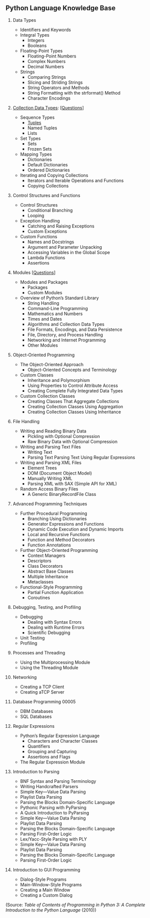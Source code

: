 ## Python Language Knowledge Base


1. Data Types
    * Identifiers and Keywords
    * Integral Types
        * Integers
        * Booleans
    * Floating-Point Types
        * Floating-Point Numbers  
        * Complex Numbers  
        * Decimal Numbers 
   * Strings
       * Comparing Strings
       * Slicing and Striding Strings  
       * String Operators and Methods 
       * String Formatting with the strformat() Method 
       * Character Encodings 

2. [Collection Data Types](https://github.com/jonfernq/Learning/blob/main/Python/KnowledgeBase/CollectionDataTypes.md): [[Questions](https://github.com/jonfernq/Learning/blob/main/Python/KnowledgeBase/CollectionTypeQuestions.md)]
    * Sequence Types
        * [Tuples](https://github.com/jonfernq/Learning/blob/main/Python/KnowledgeBase/Tuple.md)
        * Named Tuples
        * Lists
    * Set Types
        * Sets 
        * Frozen Sets 		
    * Mapping Types 
        * Dictionaries
        * Default Dictionaries 
        * Ordered Dictionaries 
    * Iterating and Copying Collections
        * Iterators and Iterable Operations and Functions 
        * Copying Collections 


3. Control Structures and Functions 
    * Control Structures
        * Conditional Branching 
        * Looping
    * Exception Handling 
        * Catching and Raising Exceptions 
        * Custom Exceptions
    * Custom Functions
        * Names and Docstrings 
        * Argument and Parameter Unpacking 
        * Accessing Variables in the Global Scope
        * Lambda Functions 
        * Assertions

4. Modules  [[Questions](https://github.com/jonfernq/Learning/blob/main/Python/KnowledgeBase/ModulesPackagesQuestions.md)]
    * Modules and Packages 
        * Packages
        * Custom Modules
    * Overview of Python’s Standard Library  
        * String Handling
        * Command-Line Programming
        * Mathematics and Numbers
        * Times and Dates
        * Algorithms and Collection Data Types 
        * File Formats, Encodings, and Data Persistence  
        * File, Directory, and Process Handling 
        * Networking and Internet Programming 
        * Other Modules

5. Object-Oriented Programming 
    * The Object-Oriented Approach
        * Object-Oriented Concepts and Terminology 
    * Custom Classes
        * Inheritance and Polymorphism 
        * Using Properties to Control Attribute Access
        * Creating Complete Fully Integrated Data Types
    * Custom Collection Classes
        * Creating Classes That Aggregate Collections
        * Creating Collection Classes Using Aggregation 
        * Creating Collection Classes Using Inheritance  

6. File Handling  
    * Writing and Reading Binary Data
        * Pickling with Optional Compression 
        * Raw Binary Data with Optional Compression 
    * Writing and Parsing Text Files
        * Writing Text 
        * Parsing Text 
        Parsing Text Using Regular Expressions 
    * Writing and Parsing XML Files
        * Element Trees
        * DOM (Document Object Model) 
        * Manually Writing XML
        * Parsing XML with SAX (Simple API for XML) 
    * Random Access Binary Files 
        * A Generic BinaryRecordFile Class 

7. Advanced Programming Techniques 
    * Further Procedural Programming  
        * Branching Using Dictionaries 
        * Generator Expressions and Functions
        * Dynamic Code Execution and Dynamic Imports 
        * Local and Recursive Functions 
        * Function and Method Decorators
        * Function Annotations
    * Further Object-Oriented Programming 
        * Context Managers
        * Descriptors
        * Class Decorators 
        * Abstract Base Classes 
        * Multiple Inheritance 
        * Metaclasses
    * Functional-Style Programming 
        * Partial Function Application 
        * Coroutines 

8. Debugging, Testing, and Profiling 
    * Debugging 
        * Dealing with Syntax Errors
        * Dealing with Runtime Errors 
        * Scientific Debugging
    * Unit Testing 
    * Profiling

9. Processes and Threading
    * Using the Multiprocessing Module 
    * Using the Threading Module

10. Networking 
    * Creating a TCP Client 
    * Creating aTCP Server 

11. Database Programming 00005
    * DBM Databases 
    * SQL Databases 

12. Regular Expressions
    * Python’s Regular Expression Language  
        * Characters and Character Classes 
        * Quantifiers
        * Grouping and Capturing 
        * Assertions and Flags 
    * The Regular Expression Module

13. Introduction to Parsing  
    * BNF Syntax and Parsing Terminology   
    * Writing Handcrafted Parsers  
    * Simple Key—Value Data Parsing  
    * Playlist Data Parsing  
    * Parsing the Blocks Domain-Specific Language   
    * Pythonic Parsing with PyParsing  
    * A Quick Introduction to PyParsing   
    * Simple Key—Value Data Parsing   
    * Playlist Data Parsing  
    * Parsing the Blocks Domain-Specific Language  
    * Parsing First-Order Logic  
    * Lex/Yacc-Style Parsing with PLY  
    * Simple Key—Value Data Parsing   
    * Playlist Data Parsing  
    * Parsing the Blocks Domain-Specific Language   
    * Parsing First-Order Logic  

14. Introduction to GUI Programming 
    * Dialog-Style Programs  
    * Main-Window-Style Programs   
    * Creating a Main Window   
    * Creating a Custom Dialog   

(Source: *Table of Contents of Programming in Python 3: A Complete Introduction to the Python Language* (2010))  


